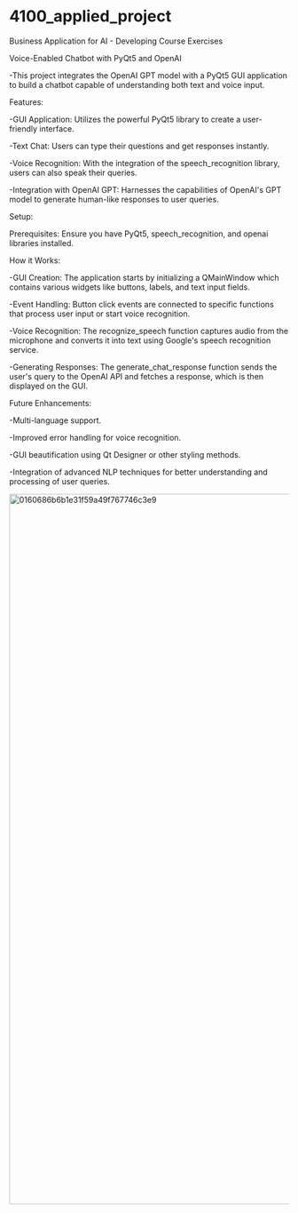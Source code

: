 # 4100_applied_project
Business Application for AI - Developing Course Exercises

Voice-Enabled Chatbot with PyQt5 and OpenAI

-This project integrates the OpenAI GPT model with a PyQt5 GUI application to build a chatbot capable of understanding both text and voice input.

Features:


-GUI Application: Utilizes the powerful PyQt5 library to create a user-friendly interface.  


-Text Chat: Users can type their questions and get responses instantly.


-Voice Recognition: With the integration of the speech_recognition library, users can also speak their queries.


-Integration with OpenAI GPT: Harnesses the capabilities of OpenAI's GPT model to generate human-like responses to user queries.


Setup:


Prerequisites: Ensure you have PyQt5, speech_recognition, and openai libraries installed.

How it Works:


-GUI Creation: The application starts by initializing a QMainWindow which contains various widgets like buttons, labels, and text input fields.


-Event Handling: Button click events are connected to specific functions that process user input or start voice recognition.


-Voice Recognition: The recognize_speech function captures audio from the microphone and converts it into text using Google's speech recognition service.


-Generating Responses: The generate_chat_response function sends the user's query to the OpenAI API and fetches a response, which is then displayed on the GUI.


Future Enhancements:


-Multi-language support.


-Improved error handling for voice recognition.


-GUI beautification using Qt Designer or other styling methods.


-Integration of advanced NLP techniques for better understanding and processing of user queries.


<img width="1279" alt="0160686b6b1e31f59a49f767746c3e9" src="https://github.com/ZhengFeie/4100_applied_project/assets/106442747/19bb9712-b9ae-4402-8062-122497bf15c1">
